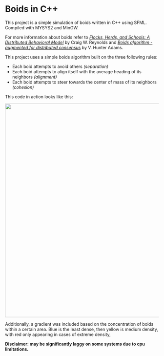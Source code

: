 # **Boids in C++**

This project is a simple simulation of boids written in C++ using SFML.
Compiled with MYSYS2 and MinGW.

For more information about boids refer to [*Flocks, Herds, and Schools: A Distributed Behavioral Model*](https://www.cs.toronto.edu/~dt/siggraph97-course/cwr87/) by Craig W. Reynolds and [*Boids algorithm - augmented for distributed consensus*](https://vanhunteradams.com/Pico/Animal_Movement/Boids-algorithm.html) by V. Hunter Adams.

This project uses a simple boids algorithm built on the three following rules:
<ul>
  <li>Each boid attempts to avoid others <i>(separation)</i></li>
  <li>Each boid attempts to align itself with the average heading of its neighbors <i>(alignment)</i></li>
  <li>Each boid attempts to steer towards the center of mass of its neighbors <i>(cohesion)</i></li>
</ul>

This code in action looks like this:

<img src="readme_assets/boids_example.gif" width="700" height="700" />

Additionally, a gradient was included based on the concentration of boids within a certain area. Blue is the least dense, then yellow is medium density, with red only appearing in cases of extreme density, 

**Disclaimer: may be significantly laggy on some systems due to cpu limitations.**
